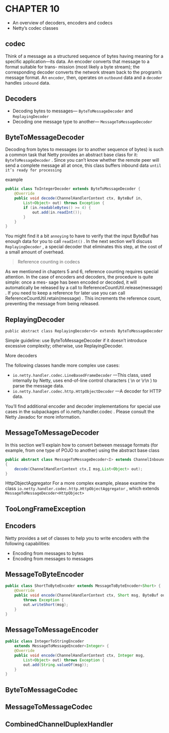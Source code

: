 # CHAPTER 10

- An overview of decoders, encoders and codecs
- Netty’s codec classes

## codec

Think of a message as a structured sequence of bytes having meaning for a specific
application—its data. An encoder converts that message to a format suitable for trans-
mission (most likely a byte stream); the corresponding decoder converts the network
stream back to the program’s message format. An `encoder`, then, operates on `outbound`
data and a `decoder` handles `inbound` data.

## Decoders

- Decoding bytes to messages— `ByteToMessageDecoder` and `ReplayingDecoder`
- Decoding one message type to another— `MessageToMessageDecoder`

## ByteToMessageDecoder

Decoding from bytes to messages (or to another sequence of bytes) is such a common
task that Netty provides an abstract base class for it: `ByteToMessageDecoder` . Since you
can’t know whether the remote peer will send a complete message all at once, this
class buffers inbound data `until it’s ready for processing`

example

```java
public class ToIntegerDecoder extends ByteToMessageDecoder {
    @Override
    public void decode(ChannelHandlerContext ctx, ByteBuf in,
        List<Object> out) throws Exception {
        if (in.readableBytes() >= 4) {
            out.add(in.readInt());
        }
    }
}
```

You might find it a bit `annoying` to have to verify that the input ByteBuf has enough data for
you to call `readInt()` . In the next section we’ll discuss `ReplayingDecoder` , a special
decoder that eliminates this step, at the cost of a small amount of overhead.

> Reference counting in codecs

As we mentioned in chapters 5 and 6, reference counting requires special attention.
In the case of encoders and decoders, the procedure is quite simple: once a mes-
sage has been encoded or decoded, it will automatically be released by a call to
ReferenceCountUtil.release(message) . If you need to keep a reference for later
use you can call ReferenceCountUtil.retain(message) . This increments the reference count, preventing the message from being released.

## ReplayingDecoder

`public abstract class ReplayingDecoder<S> extends ByteToMessageDecoder`

Simple guideline: use ByteToMessageDecoder if it doesn’t introduce excessive complexity;
otherwise, use ReplayingDecoder.

More decoders

The following classes handle more complex use cases:

- `io.netty.handler.codec.LineBasedFrameDecoder` —This class, used internally by Netty, uses end-of-line control characters ( \n or \r\n ) to parse the message data.
- `io.netty.handler.codec.http.HttpObjectDecoder` —A decoder for HTTP data.

You’ll find additional encoder and decoder implementations for special use cases in
the subpackages of io.netty.handler.codec . Please consult the Netty Javadoc for
more information.

## MessageToMessageDecoder

In this section we’ll explain how to convert between message formats (for example,
from one type of POJO to another) using the abstract base class

```java
public abstract class MessageToMessageDecoder<I> extends ChannelInboundHandlerAdapter
{
    decode(ChannelHandlerContext ctx,I msg,List<Object> out);
}
```

HttpObjectAggregator For a more complex example, please examine the class `io.netty.handler.codec.http.HttpObjectAggregator` , which extends `MessageToMessageDecoder<HttpObject>`

## TooLongFrameException

## Encoders

Netty provides a set of classes to help you to write encoders
with the following capabilities:

- Encoding from messages to bytes
- Encoding from messages to messages

## MessageToByteEncoder

```java
public class ShortToByteEncoder extends MessageToByteEncoder<Short> {
    @Override
    public void encode(ChannelHandlerContext ctx, Short msg, ByteBuf out)
        throws Exception {
        out.writeShort(msg);
    }
}
```

## MessageToMessageEncoder

```java
public class IntegerToStringEncoder
    extends MessageToMessageEncoder<Integer> {
    @Override
    public void encode(ChannelHandlerContext ctx, Integer msg,
        List<Object> out) throws Exception {
        out.add(String.valueOf(msg));
    }
}
```

## ByteToMessageCodec

## MessageToMessageCodec

## CombinedChannelDuplexHandler
